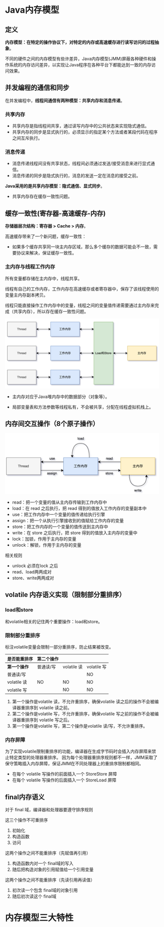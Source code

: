 # Java内存模型

## 定义

**内存模型：在特定的操作协议下，对特定的内存或高速缓存进⾏读写访问的过程抽象**。

不同的硬件之间的内存模型有些许差异，Java内存模型(JMM)屏蔽各种硬件和操作系统的内存访问差异，以实现让Java程序在各种平台下都能达到⼀致的内存访问效果。

## 并发编程的通信和同步

在并发编程中，**线程间通信有两种模型：共享内存和消息传递**。

### 共享内存

- 共享内存是指线程间共享，通过读写内存中的公共状态来实现隐式通信。
- 共享内存的同步是显式执⾏的，必须显⽰的指定某个⽅法或者某段代码在程序之间互斥执⾏。

### 消息传递

- 消息传递线程间没有共享状态，线程间必须通过发送/接受消息来进⾏显式通信。
- 消息传递的同步是隐式执⾏的，消息的发送⼀定在消息的接受之前。

**Java采⽤的是共享内存模型：隐式通信、显式同步**。

- 共享内存存在缓存一致性问题。

## 缓存一致性(寄存器-高速缓存-内存)

**存储器层次结构：寄存器 > Cache > 内存**。

高速缓存带来了一个新问题，缓存一致性：

- 如果多个缓存共享同一块主内存区域，那么多个缓存的数据可能会不一致，需要协议来解决，保证缓存一致性。

### 主内存与线程工作内存

所有变量都存储在主内存中，线程共享。

线程有自己的工作内存，工作内存在高速缓存或者寄存器中，保存了该线程使用的变量主内存副本拷贝。

线程只能直接操作工作内存中的变量，线程之间的变量值传递需要通过主内存来完成（共享内存），所以存在缓存一致性问题。

![image-20250910205254399](assets/image-20250910205254399.png)

- 主内存对应于Java堆内存中的数据部分（对象等）。

- 局部变量表和⽅法参数等线程私有，不会被共享，分配在线程虚拟机栈上。

## 内存间交互操作（8个原子操作）

![image-20250910205306312](assets/image-20250910205306312.png)

- read：把一个变量的值从主内存传输到工作内存中
- load：在 read 之后执行，把 read 得到的值放入工作内存的变量副本中
- use：把工作内存中一个变量的值传递给执行引擎
- assign：把一个从执行引擎接收到的值赋给工作内存的变量
- store：把工作内存的一个变量的值传送到主内存中
- write：在 store 之后执行，把 store 得到的值放入主内存的变量中
- lock：加锁，作用于主内存的变量
- unlock：解锁，作用于主内存的变量

相关规则

- unlock 必须在lock 之后
- read、load两两成对
- store、write两两成对

## volatile 内存语义实现（限制部分重排序）

### load和store

和volatile相关的记住两个重要操作：load和store。

### 限制部分重排序

标注volatile变量会限制⼀部分重排序，防止结果被改变。

| 是否能重排序   | 第二个操作 |             |             |
| -------------- | ---------- | ----------- | ----------- |
| **第一个操作** | 普通读/写  | volatile 读 | volatile 写 |
| 普通读/写      |            |             | NO          |
| volatile 读    | NO         | NO          | NO          |
| volatile 写    |            | NO          | NO          |

1. 第一个操作是volatile 读，不允许重排序，确保volatile 读之后的操作不会被编译器重排序到 volatile 读之前。
2. 第二个操作是volatile 写，不允许重排序，确保volatile 写之前的操作不会被编译器重排序到 volatile 写之后。
3. 第一个操作是volatile 写，第二个操作是volatile 读/写，不允许重排序。

### 内存屏障

为了实现volatile限制重排序的功能，编译器在⽣成字节码时会插⼊内存屏障来禁止特定类型的处理器重排序。
因为每个处理器重排序规则都不⼀样，JMM采取了保守策略插⼊内存屏障，保证JMM在不同处理器上的重排序限制都相同。

- 在每个 volatile 写操作的前⾯插⼊⼀个 StoreStore 屏障
- 在每个 volatile 写操作的后⾯插⼊⼀个 StoreLoad 屏障

## final内存语义

对于 final 域，编译器和处理器要遵守排序规则

这三个操作不可重排序

1. 初始化
2. 构造函数
3. 访问

这两个操作之间不能重排序（先赋值再引用）

1. 构造函数内对⼀个 final域的写⼊
2. 随后把构造对象的引用赋值给一个引用变量

这两个操作之间不能重排序（先读引用再读值）

1. 初次读⼀个包含 final域的对象引用
2. 随后初次读这个 final域

# 内存模型三大特性